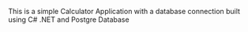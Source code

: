 This is a simple Calculator Application with a database connection built using C# .NET and Postgre Database 